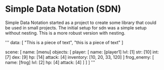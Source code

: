 # Simple Data Notation (SDN)

Simple Data Notation started as a project to create some library that could be used 
in small projects. The initial setup for sdn was a simple setup without nesting. This is a more robust version with nesting.

'''
data: [
    "This is a piece of text",
    "this is a piece of text"
]

scene: [
    name: [menu]
    objects: [
        player: [
            name: [player1]
            lvl: [1]
            str: [10]
            int: [7]
            dex: [9]
            hp: [14]
            attack: [4]
            inventory: [10, 20, 33, 120]
        ]
        frog_enemy: [
            name: [frog]
            lvl: [2]
            hp: [4]
            attack: [4]
        ]
    ]
]
'''